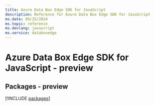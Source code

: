 ```yaml
---
title: Azure Data Box Edge SDK for JavaScript
description: Reference for Azure Data Box Edge SDK for JavaScript
ms.date: 09/25/2024
ms.topic: reference
ms.devlang: javascript
ms.service: databoxedge
---
```

# Azure Data Box Edge SDK for JavaScript - preview
## Packages - preview
[!INCLUDE [packages](data-box-edge-index.md)]